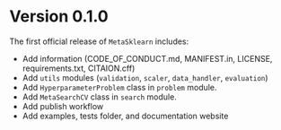 
# Version 0.1.0

The first official release of `MetaSklearn` includes:

+ Add information (CODE_OF_CONDUCT.md, MANIFEST.in, LICENSE, requirements.txt, CITAION.cff)
+ Add `utils` modules (`validation`, `scaler`, `data_handler`, `evaluation`)
+ Add `HyperparameterProblem` class in `problem` module.
+ Add `MetaSearchCV` class in `search` module.
+ Add publish workflow
+ Add examples, tests folder, and documentation website
